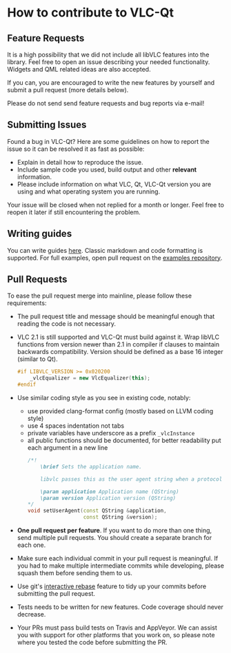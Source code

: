 # How to contribute to VLC-Qt

## Feature Requests

It is a high possibility that we did not include all libVLC features into
the library. Feel free to open an issue describing your needed functionality.
Widgets and QML related ideas are also accepted.

If you can, you are encouraged to write the new features by yourself and submit
a pull request (more details below).

Please do not send send feature requests and bug reports via e-mail!


## Submitting Issues

Found a bug in VLC-Qt? Here are some guidelines on how to report the issue so
it can be resolved it as fast as possible:

- Explain in detail how to reproduce the issue.
- Include sample code you used, build output and other **relevant** information.
- Please include information on what VLC, Qt, VLC-Qt version you are using
  and what operating system you are running.

Your issue will be closed when not replied for a month or longer. Feel free to reopen it later if still encountering the problem.


## Writing guides

You can write guides [here](http://discuss.tano.si). Classic markdown and code
formatting is supported. For full examples, open pull request on the
[examples repository](https://github.com/vlc-qt/examples).


## Pull Requests

To ease the pull request merge into mainline, please follow these requirements:

- The pull request title and message should be meaningful enough that reading
  the code is not necessary.
- VLC 2.1 is still supported and VLC-Qt must build against it. Wrap libVLC functions
  from version newer than 2.1 in compiler if clauses to maintain backwards
  compatibility. Version should be defined as a base 16 integer (similar to Qt).

  ```c++
  #if LIBVLC_VERSION >= 0x020200
      _vlcEqualizer = new VlcEqualizer(this);
  #endif
  ```
- Use similar coding style as you see in existing code, notably:

  - use provided clang-format config (mostly based on LLVM coding style)
  - use 4 spaces indentation not tabs
  - private variables have underscore as a prefix ```_vlcInstance```
  - all public functions should be documented, for better readability put each
    argument in a new line
    ```c++
    /*!
        \brief Sets the application name.

        libvlc passes this as the user agent string when a protocol requires it.

        \param application Application name (QString)
        \param version Application version (QString)
    */
    void setUserAgent(const QString &application,
                      const QString &version);
    ```

- **One pull request per feature**. If you want to do more than one thing, send
  multiple pull requests. You should create a separate branch for each one.
- Make sure each individual commit in your pull request is meaningful.
  If you had to make multiple intermediate commits while developing, please
  squash them before sending them to us.
- Use git's [interactive rebase](https://help.github.com/articles/interactive-rebase)
feature to tidy up your commits before submitting the pull request.
- Tests needs to be written for new features. Code coverage should never decrease.
- Your PRs must pass build tests on Travis and AppVeyor. We can assist you
  with support for other platforms that you work on, so please note where you
  tested the code before submitting the PR.
